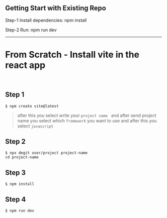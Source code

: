 

## Getting Start with Existing Repo

Step-1 
Install dependencies: npm install

Step-2
Run: npm run dev
____________________________________________________________________________

# From Scratch - Install vite in the react app

<br/>

## Step 1

```
$ npm create vite@latest
```

> after this you select write your `project name ` and after send project name you select which `framework` you want to use and after this you select `javascript`

## Step 2

```
$ npx degit user/project project-name
cd project-name
```

## Step 3

```
$ npm install
```

## Step 4

```
$ npm run dev
```
